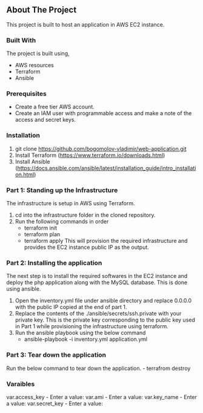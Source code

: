 ## About The Project
This project is built to host an application in AWS EC2 instance.

### Built With
The project is built using,
* AWS resources
* Terraform
* Ansible

### Prerequisites
* Create a free tier AWS account.
* Create an IAM user with programmable access and make a note of the access and secret keys.

### Installation
1. git clone https://github.com/bogomolov-vladimir/web-application.git
2. Install Terraform (https://www.terraform.io/downloads.html)
3. Install Ansible (https://docs.ansible.com/ansible/latest/installation_guide/intro_installation.html)

### Part 1: Standing up the Infrastructure
The infrastructure is setup in AWS using Terraform.
1. cd into the infrastructure folder in the cloned repository.
2. Run the following commands in order
    - terraform init
    - terraform plan
    - terraform apply
This will provision the required infrastructure and provides the EC2 instance public IP as the output.

### Part 2: Installing the application
The next step is to install the required softwares in the EC2 instance and deploy the php application along with the MySQL database. This is done using ansible.
1. Open the inventory.yml file under ansible directory and replace 0.0.0.0 with the public IP copied at the end of part 1.
2. Replace the contents of the ./ansible/secrets/ssh.private with your private key. This is the private key corresponding to the public key used in Part 1 while provisioning the infrastructure using terraform.
3. Run the ansible playbook using the below command
    - ansible-playbook -i inventory.yml application.yml

### Part 3: Tear down the application
Run the below command to tear down the application.
    - terrafrom destroy

### Varaibles
var.access_key - Enter a value: <YOUR AWS ACCESS KEY>
var.ami - Enter a value: <YOUR AWS AMI ID>
var.key_name - Enter a value: <PUBLIC KEY NAME>
var.secret_key - Enter a value: <YOUR AWS SECRET KEY>
